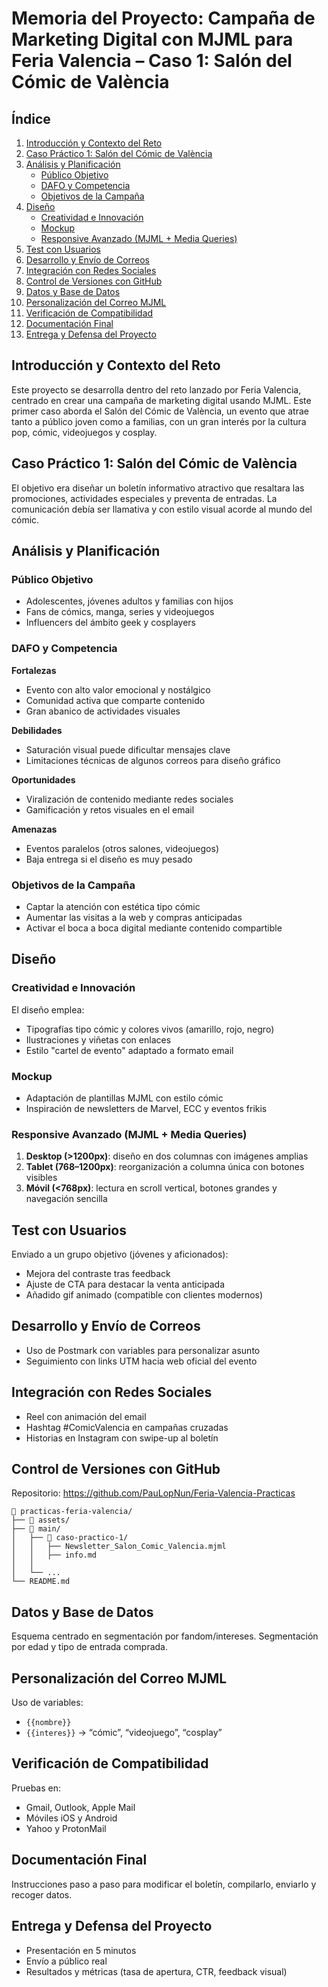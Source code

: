 # Memoria del Proyecto: Campaña de Marketing Digital con MJML para Feria Valencia – Caso 1: Salón del Cómic de València

## Índice

1. [Introducción y Contexto del Reto](#introducción-y-contexto-del-reto)
2. [Caso Práctico 1: Salón del Cómic de València](#caso-práctico-1-salón-del-cómic-de-valència)
3. [Análisis y Planificación](#análisis-y-planificación)
   - [Público Objetivo](#público-objetivo)
   - [DAFO y Competencia](#dafo-y-competencia)
   - [Objetivos de la Campaña](#objetivos-de-la-campaña)
4. [Diseño](#diseño)
   - [Creatividad e Innovación](#creatividad-e-innovación)
   - [Mockup](#mockup)
   - [Responsive Avanzado (MJML + Media Queries)](#responsive-avanzado-mjml--media-queries)
5. [Test con Usuarios](#test-con-usuarios)
6. [Desarrollo y Envío de Correos](#desarrollo-y-envío-de-correos)
7. [Integración con Redes Sociales](#integración-con-redes-sociales)
8. [Control de Versiones con GitHub](#control-de-versiones-con-github)
9. [Datos y Base de Datos](#datos-y-base-de-datos)
10. [Personalización del Correo MJML](#personalización-del-correo-mjml)
11. [Verificación de Compatibilidad](#verificación-de-compatibilidad)
12. [Documentación Final](#documentación-final)
13. [Entrega y Defensa del Proyecto](#entrega-y-defensa-del-proyecto)

## Introducción y Contexto del Reto

Este proyecto se desarrolla dentro del reto lanzado por Feria Valencia, centrado en crear una campaña de marketing digital usando MJML. Este primer caso aborda el Salón del Cómic de València, un evento que atrae tanto a público joven como a familias, con un gran interés por la cultura pop, cómic, videojuegos y cosplay.

## Caso Práctico 1: Salón del Cómic de València

El objetivo era diseñar un boletín informativo atractivo que resaltara las promociones, actividades especiales y preventa de entradas. La comunicación debía ser llamativa y con estilo visual acorde al mundo del cómic.

## Análisis y Planificación

### Público Objetivo

- Adolescentes, jóvenes adultos y familias con hijos
- Fans de cómics, manga, series y videojuegos
- Influencers del ámbito geek y cosplayers

### DAFO y Competencia

**Fortalezas**
- Evento con alto valor emocional y nostálgico
- Comunidad activa que comparte contenido
- Gran abanico de actividades visuales

**Debilidades**
- Saturación visual puede dificultar mensajes clave
- Limitaciones técnicas de algunos correos para diseño gráfico

**Oportunidades**
- Viralización de contenido mediante redes sociales
- Gamificación y retos visuales en el email

**Amenazas**
- Eventos paralelos (otros salones, videojuegos)
- Baja entrega si el diseño es muy pesado

### Objetivos de la Campaña

- Captar la atención con estética tipo cómic
- Aumentar las visitas a la web y compras anticipadas
- Activar el boca a boca digital mediante contenido compartible

## Diseño

### Creatividad e Innovación

El diseño emplea:
- Tipografías tipo cómic y colores vivos (amarillo, rojo, negro)
- Ilustraciones y viñetas con enlaces
- Estilo "cartel de evento" adaptado a formato email

### Mockup

- Adaptación de plantillas MJML con estilo cómic
- Inspiración de newsletters de Marvel, ECC y eventos frikis

### Responsive Avanzado (MJML + Media Queries)

1. **Desktop (>1200px)**: diseño en dos columnas con imágenes amplias
2. **Tablet (768–1200px)**: reorganización a columna única con botones visibles
3. **Móvil (<768px)**: lectura en scroll vertical, botones grandes y navegación sencilla

## Test con Usuarios

Enviado a un grupo objetivo (jóvenes y aficionados):
- Mejora del contraste tras feedback
- Ajuste de CTA para destacar la venta anticipada
- Añadido gif animado (compatible con clientes modernos)

## Desarrollo y Envío de Correos

- Uso de Postmark con variables para personalizar asunto
- Seguimiento con links UTM hacia web oficial del evento

## Integración con Redes Sociales

- Reel con animación del email
- Hashtag #ComicValencia en campañas cruzadas
- Historias en Instagram con swipe-up al boletín

## Control de Versiones con GitHub

Repositorio: https://github.com/PauLopNun/Feria-Valencia-Practicas

```plaintext
📁 practicas-feria-valencia/
├── 📁 assets/
├── 📁 main/
│   ├── 📁 caso-practico-1/
│   │   ├── Newsletter_Salon_Comic_Valencia.mjml
│   │   ├── info.md
│   │   
│   └── ...
└── README.md
```

## Datos y Base de Datos

Esquema centrado en segmentación por fandom/intereses. Segmentación por edad y tipo de entrada comprada.

## Personalización del Correo MJML

Uso de variables:
- `{{nombre}}`
- `{{interes}}` → “cómic”, “videojuego”, “cosplay”

## Verificación de Compatibilidad

Pruebas en:
- Gmail, Outlook, Apple Mail
- Móviles iOS y Android
- Yahoo y ProtonMail

## Documentación Final

Instrucciones paso a paso para modificar el boletín, compilarlo, enviarlo y recoger datos.

## Entrega y Defensa del Proyecto

- Presentación en 5 minutos
- Envío a público real
- Resultados y métricas (tasa de apertura, CTR, feedback visual)